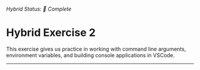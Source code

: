 ###### Hybrid Status: 🚧 Complete

# Hybrid Exercise 2

This exercise gives us practice in working with command line arguments, environment variables, and building console applications in VSCode.

---
